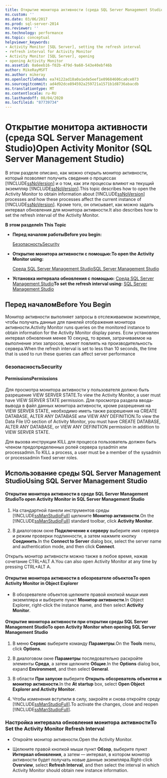 ```yaml
---
title: Открытие монитора активности (среда SQL Server Management Studio) | Документация Майкрософт
ms.custom: ''
ms.date: 03/06/2017
ms.prod: sql-server-2014
ms.reviewer: ''
ms.technology: performance
ms.topic: conceptual
helpviewer_keywords:
- Activity Monitor [SQL Server], setting the refresh interval
- refresh interval for Activity Monitor
- Activity Monitor [SQL Server], opening
- opening Activity Monitor
ms.assetid: 0a6eeb16-f02b-479d-9a60-543e40ebf46b
author: MikeRayMSFT
ms.author: mikeray
ms.openlocfilehash: ea74122ad18a0a1ede5eef1e09684606ca0ce073
ms.sourcegitcommit: ad4d92dce894592a259721a1571b1d8736abacdb
ms.translationtype: MT
ms.contentlocale: ru-RU
ms.lasthandoff: 08/04/2020
ms.locfileid: "87739734"
---
```

# <a name="open-activity-monitor-sql-server-management-studio"></a><span data-ttu-id="170f1-102">Открытие монитора активности (среда SQL Server Management Studio)</span><span class="sxs-lookup"><span data-stu-id="170f1-102">Open Activity Monitor (SQL Server Management Studio)</span></span>
  <span data-ttu-id="170f1-103">В этом разделе описано, как можно открыть монитор активности, который позволяет получить сведения о процессах [!INCLUDE[ssNoVersion](../../includes/ssnoversion-md.md)] и о том, как эти процессы влияют на текущий экземпляр [!INCLUDE[ssNoVersion](../../includes/ssnoversion-md.md)].</span><span class="sxs-lookup"><span data-stu-id="170f1-103">This topic describes how to open the Activity Monitor to obtain information about [!INCLUDE[ssNoVersion](../../includes/ssnoversion-md.md)] processes and how these processes affect the current instance of [!INCLUDE[ssNoVersion](../../includes/ssnoversion-md.md)].</span></span> <span data-ttu-id="170f1-104">Кроме того, он описывает, как можно задать интервал обновления для монитора активности.</span><span class="sxs-lookup"><span data-stu-id="170f1-104">It also describes how to set the refresh interval of the Activity Monitor.</span></span>  
  
 <span data-ttu-id="170f1-105">**В этом разделе**</span><span class="sxs-lookup"><span data-stu-id="170f1-105">**In This Topic**</span></span>  
  
-   <span data-ttu-id="170f1-106">**Перед началом работы**</span><span class="sxs-lookup"><span data-stu-id="170f1-106">**Before you begin:**</span></span>  
  
     [<span data-ttu-id="170f1-107">Безопасность</span><span class="sxs-lookup"><span data-stu-id="170f1-107">Security</span></span>](#Security)  
  
-   <span data-ttu-id="170f1-108">**Открытие монитора активности с помощью:**</span><span class="sxs-lookup"><span data-stu-id="170f1-108">**To open the Activity Monitor using:**</span></span>  
  
     [<span data-ttu-id="170f1-109">Среда SQL Server Management Studio</span><span class="sxs-lookup"><span data-stu-id="170f1-109">SQL Server Management Studio</span></span>](#SSMSProcedure)  
  
-   <span data-ttu-id="170f1-110">**Установка интервала обновления с помощью:**  [Среда SQL Server Management Studio](#Refresh)</span><span class="sxs-lookup"><span data-stu-id="170f1-110">**To set the refresh interval using:**  [SQL Server Management Studio](#Refresh)</span></span>  
  
##  <a name="before-you-begin"></a><a name="BeforeYouBegin"></a> <span data-ttu-id="170f1-111">Перед началом</span><span class="sxs-lookup"><span data-stu-id="170f1-111">Before You Begin</span></span>  
 <span data-ttu-id="170f1-112">Монитор активности выполняет запросы в отслеживаемом экземпляре, чтобы получать данные для панелей отображения монитора активности.</span><span class="sxs-lookup"><span data-stu-id="170f1-112">Activity Monitor runs queries on the monitored instance to obtain information for the Activity Monitor display panes.</span></span> <span data-ttu-id="170f1-113">Если установлен интервал обновления менее 10 секунд, то время, затрачиваемое на выполнение этих запросов, может повлиять на производительность сервера.</span><span class="sxs-lookup"><span data-stu-id="170f1-113">When the refresh interval is set to less than 10 seconds, the time that is used to run these queries can affect server performance</span></span>  
  
###  <a name="security"></a><a name="Security"></a> <span data-ttu-id="170f1-114">безопасность</span><span class="sxs-lookup"><span data-stu-id="170f1-114">Security</span></span>  
  
####  <a name="permissions"></a><a name="Permissions"></a> <span data-ttu-id="170f1-115">Permissions</span><span class="sxs-lookup"><span data-stu-id="170f1-115">Permissions</span></span>  
 <span data-ttu-id="170f1-116">Для просмотра монитора активности у пользователя должно быть разрешение VIEW SERVER STATE.</span><span class="sxs-lookup"><span data-stu-id="170f1-116">To view the Activity Monitor, a user must have VIEW SERVER STATE permission.</span></span> <span data-ttu-id="170f1-117">Для просмотра раздела ввода-вывода в файл данных монитора активности, кроме разрешения на VIEW SERVER STATE, необходимо иметь также разрешения на CREATE DATABASE, ALTER ANY DATABASE или VIEW ANY DEFINITION.</span><span class="sxs-lookup"><span data-stu-id="170f1-117">To view the Data File I/O section of Activity Monitor, you must have CREATE DATABASE, ALTER ANY DATABASE, or VIEW ANY DEFINITION permission in addition to VIEW SERVER STATE.</span></span>  
  
 <span data-ttu-id="170f1-118">Для вызова инструкции KILL для процесса пользователь должен быть членом предопределенных ролей сервера sysadmin или processadmin.</span><span class="sxs-lookup"><span data-stu-id="170f1-118">To KILL a process, a user must be a member of the sysadmin or processadmin fixed server roles.</span></span>  
  
##  <a name="using-sql-server-management-studio"></a><a name="SSMSProcedure"></a> <span data-ttu-id="170f1-119">Использование среды SQL Server Management Studio</span><span class="sxs-lookup"><span data-stu-id="170f1-119">Using SQL Server Management Studio</span></span>  
  
#### <a name="to-open-activity-monitor-in-sql-server-management-studio"></a><span data-ttu-id="170f1-120">Открытие монитора активности в среде SQL Server Management Studio</span><span class="sxs-lookup"><span data-stu-id="170f1-120">To open Activity Monitor in SQL Server Management Studio</span></span>  
  
1.  <span data-ttu-id="170f1-121">На стандартной панели инструментов среды [!INCLUDE[ssManStudioFull](../../includes/ssmanstudiofull-md.md)] щелкните **Монитор активности**.</span><span class="sxs-lookup"><span data-stu-id="170f1-121">On the [!INCLUDE[ssManStudioFull](../../includes/ssmanstudiofull-md.md)] standard toolbar, click **Activity Monitor**.</span></span>  
  
2.  <span data-ttu-id="170f1-122">В диалоговом окне **Подключение к серверу** выберите имя сервера и режим проверки подлинности, а затем нажмите кнопку **Соединить**.</span><span class="sxs-lookup"><span data-stu-id="170f1-122">In the **Connect to Server** dialog box, select the server name and authentication mode, and then click **Connect**.</span></span>  
  
 <span data-ttu-id="170f1-123">Открыть монитор активности можно также в любое время, нажав сочетание CTRL+ALT A.</span><span class="sxs-lookup"><span data-stu-id="170f1-123">You can also open Activity Monitor at any time by pressing CTRL+ALT A.</span></span>  
  
#### <a name="to-open-activity-monitor-in-object-explorer"></a><span data-ttu-id="170f1-124">Открытие монитора активности в обозревателе объектов</span><span class="sxs-lookup"><span data-stu-id="170f1-124">To open Activity Monitor in Object Explorer</span></span>  
  
-   <span data-ttu-id="170f1-125">В обозревателе объектов щелкните правой кнопкой мыши имя экземпляра и выберите пункт **Монитор активности**.</span><span class="sxs-lookup"><span data-stu-id="170f1-125">In Object Explorer, right-click the instance name, and then select **Activity Monitor**.</span></span>  
  
#### <a name="to-open-activity-monitor-when-opening-sql-server-management-studio"></a><span data-ttu-id="170f1-126">Открытие монитора активности при открытии среды SQL Server Management Studio</span><span class="sxs-lookup"><span data-stu-id="170f1-126">To open Activity Monitor when opening SQL Server Management Studio</span></span>  
  
1.  <span data-ttu-id="170f1-127">В меню **Сервис** выберите команду **Параметры**.</span><span class="sxs-lookup"><span data-stu-id="170f1-127">On the **Tools** menu, click **Options**.</span></span>  
  
2.  <span data-ttu-id="170f1-128">В диалоговом окне **Параметры** последовательно раскройте элементы **Среда**, а затем щелкните **Общие**.</span><span class="sxs-lookup"><span data-stu-id="170f1-128">In the **Options** dialog box, expand **Environment**, and then select **General**.</span></span>  
  
3.  <span data-ttu-id="170f1-129">В области **При запуске** выберите **Открыть обозреватель объектов и монитор активности**.</span><span class="sxs-lookup"><span data-stu-id="170f1-129">In the **At startup** box, select **Open Object Explorer and Activity Monitor**.</span></span>  
  
4.  <span data-ttu-id="170f1-130">Чтобы изменения вступили в силу, закройте и снова откройте среду [!INCLUDE[ssManStudioFull](../../includes/ssmanstudiofull-md.md)].</span><span class="sxs-lookup"><span data-stu-id="170f1-130">To activate the changes, close and reopen [!INCLUDE[ssManStudioFull](../../includes/ssmanstudiofull-md.md)].</span></span>  
  
###  <a name="to-set-the-activity-monitor-refresh-interval"></a><a name="Refresh"></a><span data-ttu-id="170f1-131">Настройка интервала обновления монитора активности</span><span class="sxs-lookup"><span data-stu-id="170f1-131">To Set the Activity Monitor Refresh Interval</span></span>  
  
-   <span data-ttu-id="170f1-132">Откройте монитор активности.</span><span class="sxs-lookup"><span data-stu-id="170f1-132">Open the Activity Monitor.</span></span>  
  
-   <span data-ttu-id="170f1-133">Щелкните правой кнопкой мыши пункт **Обзор**, выберите пункт **Интервал обновления**, а затем — интервал, в котором монитор активности будет получать новые данные экземпляра.</span><span class="sxs-lookup"><span data-stu-id="170f1-133">Right-click **Overview**, select **Refresh Interval**, and then select the interval in which Activity Monitor should obtain new instance information.</span></span>  
  
  
